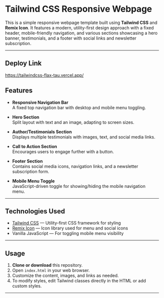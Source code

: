 # Tailwind CSS Responsive Webpage

This is a simple responsive webpage template built using **Tailwind CSS** and **Remix Icon**. It features a modern, utility-first design approach with a fixed header, mobile-friendly navigation, and various sections showcasing a hero banner, testimonials, and a footer with social links and newsletter subscription.

---

## Deploy Link
https://tailwindcss-flax-tau.vercel.app/

## Features

- **Responsive Navigation Bar**  
  A fixed top navigation bar with desktop and mobile menu toggling.
  
- **Hero Section**  
  Split layout with text and an image, adapting to screen sizes.
  
- **Author/Testimonials Section**  
  Displays multiple testimonials with images, text, and social media links.
  
- **Call to Action Section**  
  Encourages users to engage further with a button.
  
- **Footer Section**  
  Contains social media icons, navigation links, and a newsletter subscription form.
  
- **Mobile Menu Toggle**  
  JavaScript-driven toggle for showing/hiding the mobile navigation menu.

---

## Technologies Used

- [Tailwind CSS](https://tailwindcss.com) — Utility-first CSS framework for styling  
- [Remix Icon](https://remixicon.com) — Icon library used for menu and social icons  
- Vanilla JavaScript — For toggling mobile menu visibility  

---

## Usage

1. **Clone or download** this repository.
2. Open `index.html` in your web browser.
3. Customize the content, images, and links as needed.
4. To modify styles, edit Tailwind classes directly in the HTML or add custom styles.

---


